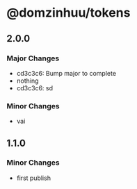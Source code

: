 # @domzinhuu/tokens

## 2.0.0

### Major Changes

- cd3c3c6: Bump major to complete
- nothing
- cd3c3c6: sd

### Minor Changes

- vai

## 1.1.0

### Minor Changes

- first publish
